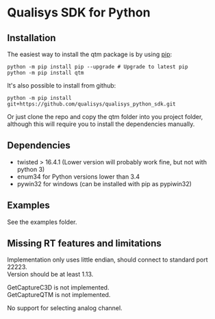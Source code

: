 Qualisys SDK for Python
================================

Installation
------------

The easiest way to install the qtm package is by using [pip]((https://pip.pypa.io/en/stable/installing/)):

```
python -m pip install pip --upgrade # Upgrade to latest pip
python -m pip install qtm
```

It's also possible to install from github:

```
python -m pip install git+https://github.com/qualisys/qualisys_python_sdk.git
```

Or just clone the repo and copy the qtm folder into you project folder, 
although this will require you to install the dependencies manually.

Dependencies
------------

* twisted > 16.4.1 (Lower version will probably work fine, but not with python 3)
* enum34 for Python versions lower than 3.4
* pywin32 for windows (can be installed with pip as pypiwin32)

Examples
--------

See the examples folder.

Missing RT features and limitations
-----------------------------------

Implementation only uses little endian, should connect to standard port 22223.  
Version should be at least 1.13.

GetCaptureC3D is not implemented.  
GetCaptureQTM is not implemented.

No support for selecting analog channel.
